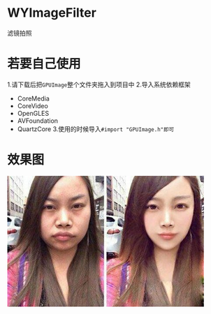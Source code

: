 # WYImageFilter #
滤镜拍照

# 若要自己使用 #
1.请下载后把`GPUImage`整个文件夹拖入到项目中
2.导入系统依赖框架
* CoreMedia
* CoreVideo
* OpenGLES
* AVFoundation
* QuartzCore
3.使用的时候导入`#import "GPUImage.h"即可`

# 效果图 #
<img src="https://raw.githubusercontent.com/wangyansnow/WYImageFilter/master/ScreenShot/1413255383911_000.jpg">

